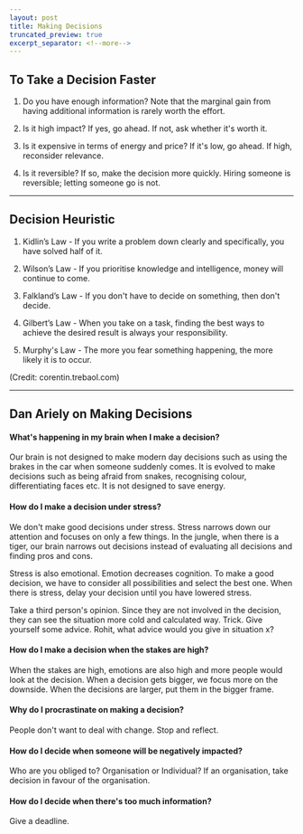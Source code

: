 ```yaml
---
layout: post
title: Making Decisions
truncated_preview: true
excerpt_separator: <!--more-->
---
```



## To Take a Decision Faster

1. Do you have enough information? Note that the marginal gain from having additional information is rarely worth the effort.

2. Is it high impact? If yes, go ahead. If not, ask whether it's worth it.

3. Is it expensive in terms of energy and price? If it's low, go ahead. If high, reconsider relevance.

4. Is it reversible? If so, make the decision more quickly. Hiring someone is reversible; letting someone go is not.

------

<!--more-->
## Decision Heuristic

1. Kidlin’s Law - If you write a problem down clearly and specifically, you have solved half of it.

2. Wilson’s Law - If you prioritise knowledge and intelligence, money will continue to come.

3. Falkland’s Law - If you don't have to decide on something, then don't decide.

4. Gilbert’s Law - When you take on a task, finding the best ways to achieve the desired result is always your responsibility.

6. Murphy's Law - The more you fear something happening, the more likely it is to occur.

(Credit: corentin.trebaol.com)

------

## Dan Ariely on Making Decisions

#### What's happening in my brain when I make a decision?

Our brain is not designed to make modern day decisions such as using the brakes in the car when someone suddenly comes. It is evolved to make decisions such as being afraid from snakes, recognising colour, differentiating faces 
etc. It is not designed to save energy.

<!--more-->
#### How do I make a decision under stress?

We don't make good decisions under stress. Stress narrows down our attention and focuses on only a few things. In the jungle, when there is a tiger, our brain narrows out decisions instead of evaluating all decisions and finding pros and cons.

Stress is also emotional. Emotion decreases cognition. To make a good decision, we have to consider all possibilities and select the best one. When there is stress, delay your decision until you have lowered stress.

Take a third person's opinion. Since they are not involved in the decision, they can see the situation more cold and calculated way. Trick. Give yourself some advice. Rohit, what advice would you give in situation x?

#### How do I make a decision when the stakes are high?
When the stakes are high, emotions are also high and more people would look at the decision. When a decision gets bigger, we focus more on the downside. When the decisions are larger, put them in the bigger frame.

#### Why do I procrastinate on making a decision?
People don't want to deal with change. Stop and reflect.

#### How do I decide when someone will be negatively impacted?

Who are you obliged to? Organisation or Individual? If an organisation, take decision in favour of the organisation.

#### How do I decide when there's too much information?

Give a deadline. 